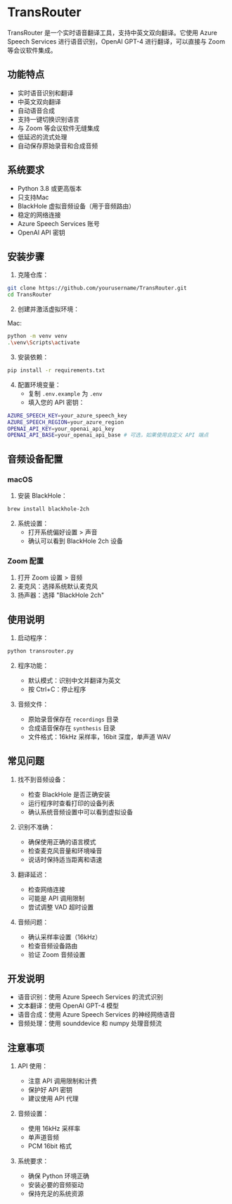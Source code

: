 # TransRouter

TransRouter 是一个实时语音翻译工具，支持中英文双向翻译。它使用 Azure Speech Services 进行语音识别，OpenAI GPT-4 进行翻译，可以直接与 Zoom 等会议软件集成。

## 功能特点

- 实时语音识别和翻译
- 中英文双向翻译
- 自动语音合成
- 支持一键切换识别语言
- 与 Zoom 等会议软件无缝集成
- 低延迟的流式处理
- 自动保存原始录音和合成音频

## 系统要求

- Python 3.8 或更高版本
- 只支持Mac
- BlackHole 虚拟音频设备（用于音频路由）
- 稳定的网络连接
- Azure Speech Services 账号
- OpenAI API 密钥

## 安装步骤

1. 克隆仓库：

```bash
git clone https://github.com/yourusername/TransRouter.git
cd TransRouter
```


2. 创建并激活虚拟环境：

Mac:
```bash
python -m venv venv
.\venv\Scripts\activate
```

3. 安装依赖：

```bash
pip install -r requirements.txt
```



4. 配置环境变量：
   - 复制 `.env.example` 为 `.env`
   - 填入您的 API 密钥：

```bash
AZURE_SPEECH_KEY=your_azure_speech_key
AZURE_SPEECH_REGION=your_azure_region
OPENAI_API_KEY=your_openai_api_key
OPENAI_API_BASE=your_openai_api_base # 可选，如果使用自定义 API 端点
```


## 音频设备配置

### macOS
1. 安装 BlackHole：

```bash
brew install blackhole-2ch
```

2. 系统设置：
   - 打开系统偏好设置 > 声音
   - 确认可以看到 BlackHole 2ch 设备



### Zoom 配置
1. 打开 Zoom 设置 > 音频
2. 麦克风：选择系统默认麦克风
3. 扬声器：选择 "BlackHole 2ch"


## 使用说明

1. 启动程序：

```bash
python transrouter.py
```

2. 程序功能：
   - 默认模式：识别中文并翻译为英文  
   - 按 Ctrl+C：停止程序

3. 音频文件：
   - 原始录音保存在 `recordings` 目录
   - 合成语音保存在 `synthesis` 目录
   - 文件格式：16kHz 采样率，16bit 深度，单声道 WAV
  

## 常见问题

1. 找不到音频设备：
   - 检查 BlackHole 是否正确安装
   - 运行程序时查看打印的设备列表
   - 确认系统音频设置中可以看到虚拟设备

2. 识别不准确：
   - 确保使用正确的语言模式
   - 检查麦克风音量和环境噪音
   - 说话时保持适当距离和语速

3. 翻译延迟：
   - 检查网络连接
   - 可能是 API 调用限制
   - 尝试调整 VAD 超时设置

4. 音频问题：
   - 确认采样率设置（16kHz）
   - 检查音频设备路由
   - 验证 Zoom 音频设置

## 开发说明

- 语音识别：使用 Azure Speech Services 的流式识别
- 文本翻译：使用 OpenAI GPT-4 模型
- 语音合成：使用 Azure Speech Services 的神经网络语音
- 音频处理：使用 sounddevice 和 numpy 处理音频流

## 注意事项

1. API 使用：
   - 注意 API 调用限制和计费
   - 保护好 API 密钥
   - 建议使用 API 代理

2. 音频设置：
   - 使用 16kHz 采样率
   - 单声道音频
   - PCM 16bit 格式

3. 系统要求：
   - 确保 Python 环境正确
   - 安装必要的音频驱动
   - 保持充足的系统资源

